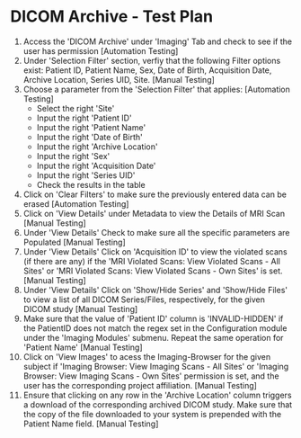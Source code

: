 # DICOM Archive - Test Plan

1.  Access the 'DICOM Archive' under 'Imaging' Tab and check to see if the user has permission
    [Automation Testing]
2.  Under 'Selection Filter' section, verfiy that the following Filter options exist: Patient ID, Patient Name, Sex, Date of Birth, Acquisition Date, Archive Location, Series UID, Site.
    [Manual Testing]
3.  Choose a parameter from the 'Selection Filter' that applies: [Automation Testing]
     - Select the right 'Site'
     - Input the right 'Patient ID'
     - Input the right 'Patient Name'
     - Input the right 'Date of Birth'
     - Input the right 'Archive Location'
     - Input the right 'Sex'
     - Input the right 'Acquisition Date'
     - Input the right 'Series UID'
     - Check the results in the table
4.  Click on 'Clear Filters' to make sure the previously entered data can be erased
    [Automation Testing]
5.  Click on 'View Details' under Metadata to view the Details of MRI Scan
    [Manual Testing]
6.  Under 'View Details' Check to make sure all the specific parameters are Populated
    [Manual Testing]
7.  Under 'View Details' Click on 'Acquisition ID' to view the violated scans (if there are any) if the
    'MRI Violated Scans: View Violated Scans - All Sites' or 'MRI Violated Scans: View Violated Scans - Own Sites' is set.
    [Manual Testing]
8.  Under 'View Details' Click on 'Show/Hide Series' and 'Show/Hide Files' to view a list of all DICOM Series/Files,
    respectively, for the given DICOM study
    [Manual Testing]
9.  Make sure that the value of 'Patient ID' column is 'INVALID-HIDDEN' if the PatientID does not match the
    regex set in the Configuration module under the 'Imaging Modules' submenu. Repeat the same operation for
    'Patient Name' [Manual Testing]
10. Click on 'View Images' to acess the Imaging-Browser for the given subject if 'Imaging Browser: View Imaging Scans - All Sites' or
    'Imaging Browser: View Imaging Scans - Own Sites' permission is set, and the user has the corresponding project affiliation.
    [Manual Testing]
11. Ensure that clicking on any row in the 'Archive Location' column triggers a download of the corresponding 
    archived DICOM study. Make sure that the copy of the file downloaded to
    your system is prepended with the Patient Name field.
    [Manual Testing]
